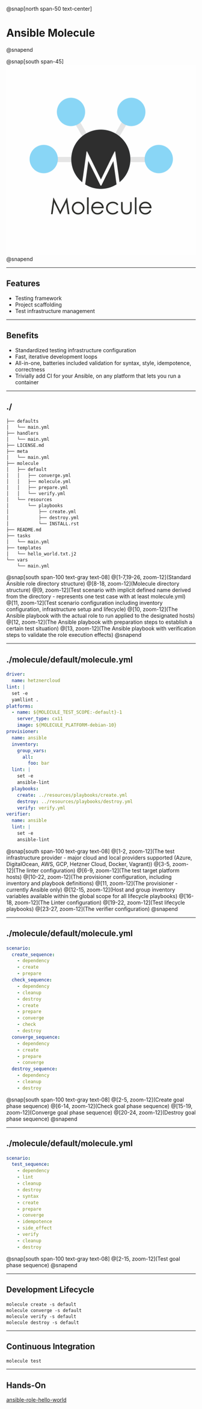 @snap[north span-50 text-center]
# Ansible Molecule
@snapend

@snap[south span-45]
![IMAGE](assets/img/molecule_logo.png)
@snapend

---

## Features

- Testing framework
- Project scaffolding
- Test infrastructure management

---

## Benefits

- Standardized testing infrastructure configuration
- Fast, iterative development loops
- All-in-one, batteries included validation for syntax, style, idempotence, correctness
- Trivially add CI for your Ansible, on any platform that lets you run a container

---

## ./

```console
├── defaults
│   └── main.yml
├── handlers
│   └── main.yml
├── LICENSE.md
├── meta
│   └── main.yml
├── molecule
│   ├── default
│   │   ├── converge.yml
│   │   ├── molecule.yml
│   │   ├── prepare.yml
│   │   └── verify.yml
│   └── resources
│       └── playbooks
│           ├── create.yml
│           ├── destroy.yml
│           └── INSTALL.rst
├── README.md
├── tasks
│   └── main.yml
├── templates
│   └── hello_world.txt.j2
└── vars
    └── main.yml
```
@snap[south span-100 text-gray text-08]
@[1-7,19-26, zoom-12](Standard Ansible role directory structure)
@[8-18, zoom-12](Molecule directory structure)
@[9, zoom-12](Test scenario with implicit defined name derived from the directory - represents one test case with at least molecule.yml)
@[11, zoom-12](Test scenario configuration including inventory configuration, infrastructure setup and lifecycle)
@[10, zoom-12](The Ansible playbook with the actual role to run applied to the designated hosts)
@[12, zoom-12](The Ansible playbook with preparation steps to establish a certain test situation)
@[13, zoom-12](The Ansible playbook with verification steps to validate the role execution effects)
@snapend

---

## ./molecule/default/molecule.yml

```yml
driver:
  name: hetznercloud
lint: |
  set -e
  yamllint .
platforms:
  - name: ${MOLECULE_TEST_SCOPE:-default}-1
    server_type: cx11
    image: ${MOLECULE_PLATFORM-debian-10}
provisioner:
  name: ansible
  inventory:
    group_vars:
      all:
        foo: bar
  lint: |
    set -e
    ansible-lint
  playbooks:
    create: ../resources/playbooks/create.yml
    destroy: ../resources/playbooks/destroy.yml
    verify: verify.yml
verifier:
  name: ansible
  lint: |
    set -e
    ansible-lint
```

@snap[south span-100 text-gray text-08]
@[1-2, zoom-12](The test infrastructure provider - major cloud and local providers supported (Azure, DigitalOcean, AWS, GCP, Hetzner Cloud, Docker, Vagrant))
@[3-5, zoom-12](The linter configuration)
@[6-9, zoom-12](The test target platform hosts)
@[10-22, zoom-12](The provisioner configuration, including inventory and playbook definitions)
@[11, zoom-12](The provisioner - currently Ansible only)
@[12-15, zoom-12](Host and group inventory variables available within the global scope for all lifecycle playbooks)
@[16-18, zoom-12](The Linter configuration)
@[19-22, zoom-12](Test lifecycle playbooks)
@[23-27, zoom-12](The verifier configuration)
@snapend

---

## ./molecule/default/molecule.yml

```yml
scenario:
  create_sequence:
    - dependency
    - create
    - prepare
  check_sequence:
    - dependency
    - cleanup
    - destroy
    - create
    - prepare
    - converge
    - check
    - destroy
  converge_sequence:
    - dependency
    - create
    - prepare
    - converge
  destroy_sequence:
    - dependency
    - cleanup
    - destroy
```

@snap[south span-100 text-gray text-08]
@[2-5, zoom-12](Create goal phase sequence)
@[6-14, zoom-12](Check goal phase sequence)
@[15-19, zoom-12](Converge goal phase sequence)
@[20-24, zoom-12](Destroy goal phase sequence)
@snapend

---

## ./molecule/default/molecule.yml

```yml
scenario:
  test_sequence:
    - dependency
    - lint
    - cleanup
    - destroy
    - syntax
    - create
    - prepare
    - converge
    - idempotence
    - side_effect
    - verify
    - cleanup
    - destroy
```

@snap[south span-100 text-gray text-08]
@[2-15, zoom-12](Test goal phase sequence)
@snapend

---

## Development Lifecycle

```console
molecule create -s default
molecule converge -s default
molecule verify -s default
molecule destroy -s default
```

---

## Continuous Integration

```console
molecule test
```

---

## Hands-On

[ansible-role-hello-world](https://github.com/build-failure/ansible-role-hello-world)
